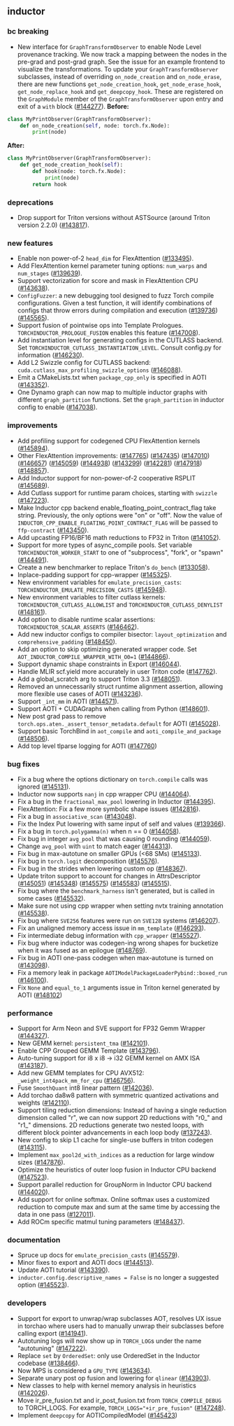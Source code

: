 ## inductor

### bc breaking

 - New interface for `GraphTransformObserver` to enable Node Level provenance tracking. We now track a mapping between the nodes in the pre-grad and post-grad graph. See the issue for an example frontend to visualize the transformations. To update your `GraphTransformObserver` subclasses, instead of overriding `on_node_creation` and `on_node_erase`, there are new functions `get_node_creation_hook`, `get_node_erase_hook`, `get_node_replace_hook` and `get_deepcopy_hook`. These are registered on the `GraphModule` member of the `GraphTransformObserver` upon entry and exit of a `with` block ([#144277](https://github.com/pytorch/pytorch/pull/144277)).
**Before:**
```python
class MyPrintObserver(GraphTransformObserver):
    def on_node_creation(self, node: torch.fx.Node):
        print(node)
```
**After:**
```python
class MyPrintObserver(GraphTransformObserver):
    def get_node_creation_hook(self):
        def hook(node: torch.fx.Node):
            print(node)
        return hook
```

### deprecations

 - Drop support for Triton versions without ASTSource (around Triton version 2.2.0) ([#143817](https://github.com/pytorch/pytorch/pull/143817)).

### new features

 - Enable non power-of-2 `head_dim` for FlexAttention ([#133495](https://github.com/pytorch/pytorch/pull/133495)).
 - Add FlexAttention kernel parameter tuning options: `num_warps` and `num_stages` ([#139639](https://github.com/pytorch/pytorch/pull/139639)).
 - Support vectorization for score and mask in FlexAttention CPU ([#143638](https://github.com/pytorch/pytorch/pull/143638)).
 - `ConfigFuzzer`: a new debugging tool designed to fuzz Torch compile configurations. Given a test function, it will identify combinations of configs that throw errors during compilation and execution ([#139736](https://github.com/pytorch/pytorch/pull/139736)) ([#145565](https://github.com/pytorch/pytorch/pull/145565)).
 - Support fusion of pointwise ops into Template Prologues. `TORCHINDUCTOR_PROLOGUE_FUSION` enables this feature ([#147008](https://github.com/pytorch/pytorch/pull/147008)).
 - Add instantiation level for generating configs in the CUTLASS backend. Set `TORCHINDUCTOR_CUTLASS_INSTANTIATION_LEVEL`. Consult config.py for information ([#146230](https://github.com/pytorch/pytorch/pull/146230)).
 - Add L2 Swizzle config for CUTLASS backend: `cuda.cutlass_max_profiling_swizzle_options` ([#146088](https://github.com/pytorch/pytorch/pull/146088)).
 - Emit a CMakeLists.txt when `package_cpp_only` is specified in AOTI ([#143352](https://github.com/pytorch/pytorch/pull/143352)).
 - One Dynamo graph can now map to multiple inductor graphs with different `graph_partition` functions. Set the `graph_partition` in inductor config to enable ([#147038](https://github.com/pytorch/pytorch/pull/147038)).

### improvements

 - Add profiling support for codegened CPU FlexAttention kernels ([#145894](https://github.com/pytorch/pytorch/pull/145894)).
 - Other FlexAttention improvements: ([#147765](https://github.com/pytorch/pytorch/pull/147765)) ([#147435](https://github.com/pytorch/pytorch/pull/147435)) ([#147010](https://github.com/pytorch/pytorch/pull/147010)) ([#146657](https://github.com/pytorch/pytorch/pull/146657)) ([#145059](https://github.com/pytorch/pytorch/pull/145059)) ([#144938](https://github.com/pytorch/pytorch/pull/144938)) ([#143299](https://github.com/pytorch/pytorch/pull/143299)) ([#142281](https://github.com/pytorch/pytorch/pull/142281)) ([#147918](https://github.com/pytorch/pytorch/pull/147918)) ([#148857](https://github.com/pytorch/pytorch/pull/148857)).
 - Add Inductor support for non-power-of-2 cooperative RSPLIT ([#145689](https://github.com/pytorch/pytorch/pull/145689)).
 - Add Cutlass support for runtime param choices, starting with `swizzle` ([#147223](https://github.com/pytorch/pytorch/pull/147223)).
 - Make Inductor cpp backend enable_floating_point_contract_flag take string. Previously, the only options were "on" or "off". Now the value of `INDUCTOR_CPP_ENABLE_FLOATING_POINT_CONTRACT_FLAG` will be passed to `ffp-contract` ([#143450](https://github.com/pytorch/pytorch/pull/143450)).
 - Add upcasting FP16/BF16 math reductions to FP32 in Triton ([#141052](https://github.com/pytorch/pytorch/pull/141052)).
 - Support for more types of async_compile pools. Set variable `TORCHINDUCTOR_WORKER_START` to one of "subprocess", "fork", or "spawn" ([#144491](https://github.com/pytorch/pytorch/pull/144491)).
 - Create a new benchmarker to replace Triton's `do_bench` ([#133058](https://github.com/pytorch/pytorch/pull/133058)).
 - Inplace-padding support for cpp-wrapper ([#145325](https://github.com/pytorch/pytorch/pull/145325)).
 - New environment variables for `emulate_precision_casts`: `TORCHINDUCTOR_EMULATE_PRECISION_CASTS` ([#145948](https://github.com/pytorch/pytorch/pull/145948)).
 - New environment variables to filter cutlass kernels: `TORCHINDUCTOR_CUTLASS_ALLOWLIST` and `TORCHINDUCTOR_CUTLASS_DENYLIST` ([#148161](https://github.com/pytorch/pytorch/pull/148161)).
 - Add option to disable runtime scalar assertions: `TORCHINDUCTOR_SCALAR_ASSERTS` ([#146462](https://github.com/pytorch/pytorch/pull/146462)).
 - Add new inductor configs to compiler bisector: `layout_optimization` and `comprehensive_padding` ([#148450](https://github.com/pytorch/pytorch/pull/148450)).
 - Add an option to skip optimizing generated wrapper code. Set `AOT_INDUCTOR_COMPILE_WRAPPER_WITH_O0=1` ([#144866](https://github.com/pytorch/pytorch/pull/144866)).
 - Support dynamic shape constraints in Export ([#146044](https://github.com/pytorch/pytorch/pull/146044)).
 - Handle MLIR scf.yield more accurately in user Triton code ([#147762](https://github.com/pytorch/pytorch/pull/147762)).
 - Add a global_scratch arg to support Triton 3.3 ([#148051](https://github.com/pytorch/pytorch/pull/148051)).
 - Removed an unnecessarily struct runtime alignment assertion, allowing more flexible use cases of AOTI ([#143236](https://github.com/pytorch/pytorch/pull/143236)).
 - Support `_int_mm` in AOTI ([#144571](https://github.com/pytorch/pytorch/pull/144571)).
 - Support AOTI + CUDAGraphs when calling from Python ([#148601](https://github.com/pytorch/pytorch/pull/148601)).
 - New post grad pass to remove `torch.ops.aten._assert_tensor_metadata.default` for AOTI ([#145028](https://github.com/pytorch/pytorch/pull/145028)).
 - Support basic TorchBind in `aot_compile` and `aoti_compile_and_package` ([#148506](https://github.com/pytorch/pytorch/pull/148506)).
 - Add top level tlparse logging for AOTI ([#147760](https://github.com/pytorch/pytorch/pull/147760))

### bug fixes

 - Fix a bug where the options dictionary on `torch.compile` calls was ignored ([#145131](https://github.com/pytorch/pytorch/pull/145131)).
 - Inductor now supports `nanj` in cpp wrapper CPU ([#144064](https://github.com/pytorch/pytorch/pull/144064)).
 - Fix a bug in the `fractional_max_pool` lowering in Inductor ([#144395](https://github.com/pytorch/pytorch/pull/144395)).
 - FlexAttention: Fix a few more symbolic shape issues ([#142816](https://github.com/pytorch/pytorch/pull/142816)).
 - Fix a bug in `associative_scan` ([#143048](https://github.com/pytorch/pytorch/pull/143048)).
 - Fix the Index Put lowering with same input of self and values ([#139366](https://github.com/pytorch/pytorch/pull/139366)).
 - Fix a bug in `torch.polygamma(n)` when n == 0 ([#144058](https://github.com/pytorch/pytorch/pull/144058)).
 - Fix bug in integer `avg_pool` that was causing 0 rounding ([#144059](https://github.com/pytorch/pytorch/pull/144059)).
 - Change `avg_pool` with `uint` to match eager ([#144313](https://github.com/pytorch/pytorch/pull/144313)).
 - Fix bug in max-autotune on smaller GPUs (<68 SMs) ([#145133](https://github.com/pytorch/pytorch/pull/145133)).
 - Fix bug in `torch.logit` decomposition ([#145576](https://github.com/pytorch/pytorch/pull/145576)).
 - Fix bug in the strides when lowering custom op ([#148367](https://github.com/pytorch/pytorch/pull/148367)).
 - Update triton support to account for changes in AttrsDescriptor ([#145051](https://github.com/pytorch/pytorch/pull/145051)) ([#145348](https://github.com/pytorch/pytorch/pull/145348)) ([#145575](https://github.com/pytorch/pytorch/pull/145575)) ([#145583](https://github.com/pytorch/pytorch/pull/145583)) ([#145515](https://github.com/pytorch/pytorch/pull/145515)).
 - Fix bug where the `benchmark_harness` isn't generated, but is called in some cases ([#145532](https://github.com/pytorch/pytorch/pull/145532)).
 - Make sure not using cpp wrapper when setting nvtx training annotation ([#145538](https://github.com/pytorch/pytorch/pull/145538)).
 - Fix bug where `SVE256` features were run on `SVE128` systems ([#146207](https://github.com/pytorch/pytorch/pull/146207)).
 - Fix an unaligned memory access issue in `mm_template` ([#146293](https://github.com/pytorch/pytorch/pull/146293)).
 - Fix intermediate debug information with `cpp_wrapper` ([#145527](https://github.com/pytorch/pytorch/pull/145527)).
 - Fix bug where inductor was codegen-ing wrong shapes for bucketize when it was fused as an epilogue ([#148769](https://github.com/pytorch/pytorch/pull/148769)).
 - Fix bug in AOTI one-pass codegen when max-autotune is turned on ([#143098](https://github.com/pytorch/pytorch/pull/143098)).
 - Fix a memory leak in package `AOTIModelPackageLoaderPybind::boxed_run` ([#146100](https://github.com/pytorch/pytorch/pull/146100)).
 - Fix `None` and `equal_to_1` arguments issue in Triton kernel generated by AOTI ([#148102](https://github.com/pytorch/pytorch/pull/148102))

### performance

 - Support for Arm Neon and SVE support for FP32 Gemm Wrapper ([#144327](https://github.com/pytorch/pytorch/pull/144327)).
 - New GEMM kernel: `persistent_tma` ([#142101](https://github.com/pytorch/pytorch/pull/142101)).
 - Enable CPP Grouped GEMM Template ([#143796](https://github.com/pytorch/pytorch/pull/143796)).
 - Auto-tuning support for i8 x i8 -> i32 GEMM kernel on AMX ISA ([#143187](https://github.com/pytorch/pytorch/pull/143187)).
 - Add new GEMM templates for CPU AVX512: `_weight_int4pack_mm_for_cpu` ([#146756](https://github.com/pytorch/pytorch/pull/146756)).
 - Fuse `SmoothQuant` int8 linear pattern ([#142036](https://github.com/pytorch/pytorch/pull/142036)).
 - Add torchao da8w8 pattern with symmetric quantized activations and weights ([#142110](https://github.com/pytorch/pytorch/pull/142110)).
 - Support tiling reduction dimensions: Instead of having a single reduction dimension called "r", we can now support 2D reductions with "r0_" and "r1_" dimensions. 2D reductions generate two nested loops, with different block pointer advancements in each loop body ([#137243](https://github.com/pytorch/pytorch/pull/137243)).
 - New config to skip L1 cache for single-use buffers in triton codegen ([#143115](https://github.com/pytorch/pytorch/pull/143115)).
 - Implement `max_pool2d_with_indices` as a reduction for large window sizes ([#147876](https://github.com/pytorch/pytorch/pull/147876)).
 - Optimize the heuristics of outer loop fusion in Inductor CPU backend ([#147523](https://github.com/pytorch/pytorch/pull/147523)).
 - Support parallel reduction for GroupNorm in Inductor CPU backend ([#144020](https://github.com/pytorch/pytorch/pull/144020)).
 - Add support for online softmax. Online softmax uses a customized reduction to compute max and sum at the same time by accessing the data in one pass ([#127011](https://github.com/pytorch/pytorch/pull/127011)).
 - Add ROCm specific matmul tuning parameters ([#148437](https://github.com/pytorch/pytorch/pull/148437)).

### documentation

 - Spruce up docs for `emulate_precision_casts` ([#145579](https://github.com/pytorch/pytorch/pull/145579)).
 - Minor fixes to export and AOTI docs ([#144513](https://github.com/pytorch/pytorch/pull/144513)).
 - Update AOTI tutorial ([#143390](https://github.com/pytorch/pytorch/pull/143390)).
 - `inductor.config.descriptive_names = False` is no longer a suggested option ([#145523](https://github.com/pytorch/pytorch/pull/145523)).

### developers

 - Support for export to unwrap/wrap subclasses AOT, resolves UX issue in torchao where users had to manually unwrap their subclasses before calling export ([#141941](https://github.com/pytorch/pytorch/pull/141941)).
 - Autotuning logs will now show up in `TORCH_LOG`s under the name "autotuning" ([#147222](https://github.com/pytorch/pytorch/pull/147222)).
 - Replace `set` by `OrderedSet`: only use OrderedSet in the Inductor codebase ([#138466](https://github.com/pytorch/pytorch/pull/138466)).
 - Now MPS is considered a `GPU_TYPE` ([#143634](https://github.com/pytorch/pytorch/pull/143634)).
 - Separate unary post op fusion and lowering for `qlinear` ([#143903](https://github.com/pytorch/pytorch/pull/143903)).
 - New classes to help with kernel memory analysis in heuristics ([#142026](https://github.com/pytorch/pytorch/pull/142026)).
 - Move ir_pre_fusion.txt and ir_post_fusion.txt from `TORCH_COMPILE_DEBUG` to TORCH_LOGS. For example, `TORCH_LOGS="+ir_pre_fusion"` ([#147248](https://github.com/pytorch/pytorch/pull/147248)).
 - Implement `deepcopy` for AOTICompiledModel ([#145423](https://github.com/pytorch/pytorch/pull/145423))
